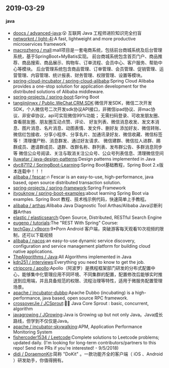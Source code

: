 ## 2019-03-29

#### java
* [doocs / advanced-java](https://github.com/doocs/advanced-java):😮 互联网 Java 工程师进阶知识完全扫盲
* [networknt / light-4j](https://github.com/networknt/light-4j):A fast, lightweight and more productive microservices framework
* [macrozheng / mall](https://github.com/macrozheng/mall):mall项目是一套电商系统，包括前台商城系统及后台管理系统，基于SpringBoot+MyBatis实现。 前台商城系统包含首页门户、商品推荐、商品搜索、商品展示、购物车、订单流程、会员中心、客户服务、帮助中心等模块。 后台管理系统包含商品管理、订单管理、会员管理、促销管理、运营管理、内容管理、统计报表、财务管理、权限管理、设置等模块。
* [spring-cloud-incubator / spring-cloud-alibaba](https://github.com/spring-cloud-incubator/spring-cloud-alibaba):Spring Cloud Alibaba provides a one-stop solution for application development for the distributed solutions of Alibaba middleware.
* [spring-projects / spring-boot](https://github.com/spring-projects/spring-boot):Spring Boot
* [tangjinjinwx / Public.WeChat.CRM.SDK](https://github.com/tangjinjinwx/Public.WeChat.CRM.SDK):微信开发SDK，微信二次开发SDK，个人微信号二次开发sdk协议API接口，非微信ipad协议、非mac协议、非安卓协议，api可实现微信99%功能； 无需扫码登录、可收发朋友圈、查看朋友圈、朋友圈互动点赞、评论、 好友列表、微信消息收发、发文本消息、图片消息、名片消息、动图表情、发文件、删好友 添加好友、微信转账、微信红包接收、分享小程序、分享名片、加通讯录好友、微信收藏、微信标签等！ 清理僵尸粉、消息群发、通过好友请求、 微信建群、微信拉人进群、踢群成员、邀请群成员、退群、改群名称、群列表、发布群公告、多群消息同步等 微信公众号阅读、关注与取消关注公众号、公众号列表信息、清理微信空间
* [iluwatar / java-design-patterns](https://github.com/iluwatar/java-design-patterns):Design patterns implemented in Java
* [dyc87112 / SpringBoot-Learning](https://github.com/dyc87112/SpringBoot-Learning):Spring Boot基础教程，Spring Boot 2.x版本连载中！！！
* [alibaba / fescar](https://github.com/alibaba/fescar):🔥 Fescar is an easy-to-use, high-performance, java based, open source distributed transaction solution.
* [spring-projects / spring-framework](https://github.com/spring-projects/spring-framework):Spring Framework
* [ityouknow / spring-boot-examples](https://github.com/ityouknow/spring-boot-examples):about learning Spring Boot via examples. Spring Boot 教程、技术栈示例代码，快速简单上手教程。
* [alibaba / arthas](https://github.com/alibaba/arthas):Alibaba Java Diagnostic Tool Arthas/Alibaba Java诊断利器Arthas
* [elastic / elasticsearch](https://github.com/elastic/elasticsearch):Open Source, Distributed, RESTful Search Engine
* [eugenp / tutorials](https://github.com/eugenp/tutorials):The "REST With Spring" Course:
* [techGay / v9porn](https://github.com/techGay/v9porn):9*Porn Android 客户端，突破游客每天观看10次视频的限制，还可以下载视频
* [alibaba / nacos](https://github.com/alibaba/nacos):an easy-to-use dynamic service discovery, configuration and service management platform for building cloud native applications.
* [TheAlgorithms / Java](https://github.com/TheAlgorithms/Java):All Algorithms implemented in Java
* [kdn251 / interviews](https://github.com/kdn251/interviews):Everything you need to know to get the job.
* [ctripcorp / apollo](https://github.com/ctripcorp/apollo):Apollo（阿波罗）是携程框架部门研发的分布式配置中心，能够集中化管理应用不同环境、不同集群的配置，配置修改后能够实时推送到应用端，并且具备规范的权限、流程治理等特性，适用于微服务配置管理场景。
* [apache / incubator-dubbo](https://github.com/apache/incubator-dubbo):Apache Dubbo (incubating) is a high-performance, java based, open source RPC framework.
* [crossoverJie / JCSprout](https://github.com/crossoverJie/JCSprout):👨‍🎓 Java Core Sprout : basic, concurrent, algorithm
* [javagrowing / JGrowing](https://github.com/javagrowing/JGrowing):Java is Growing up but not only Java。Java成长路线，但学到不仅仅是Java。
* [apache / incubator-skywalking](https://github.com/apache/incubator-skywalking):APM, Application Performance Monitoring System
* [fishercoder1534 / Leetcode](https://github.com/fishercoder1534/Leetcode):Complete solutions to Leetcode problems; updated daily. (I'm looking for long-term contributors/partners to this repo! Send me PRs if you're interested! - 9/5/2018)
* [didi / DoraemonKit](https://github.com/didi/DoraemonKit):简称 "DoKit" 。一款功能齐全的客户端（ iOS 、Android ）研发助手，你值得拥有。
